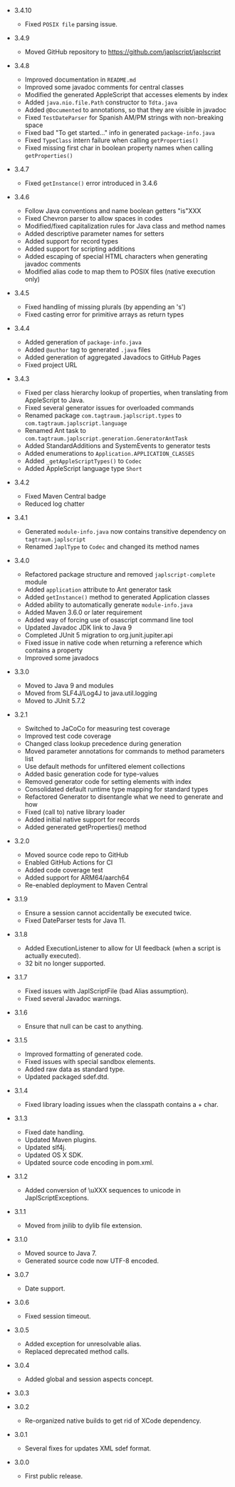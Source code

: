 - 3.4.10

  - Fixed `POSIX file` parsing issue.

 
- 3.4.9
 
  - Moved GitHub repository to https://github.com/japlscript/japlscript 

 
- 3.4.8

  - Improved documentation in `README.md`
  - Improved some javadoc comments for central classes
  - Modified the generated AppleScript that accesses elements by index
  - Added `java.nio.file.Path` constructor to `Tdta.java`
  - Added `@Documented` to annotations, so that they are visible in javadoc 
  - Fixed `TestDateParser` for Spanish AM/PM strings with non-breaking space
  - Fixed bad "To get started..." info in generated `package-info.java`
  - Fixed `TypeClass` intern failure when calling `getProperties()`
  - Fixed missing first char in boolean property names when calling `getProperties()`


- 3.4.7

  - Fixed `getInstance()` error introduced in 3.4.6

 
- 3.4.6

  - Follow Java conventions and name boolean getters "is"XXX
  - Fixed Chevron parser to allow spaces in codes
  - Modified/fixed capitalization rules for Java class and method names
  - Added descriptive parameter names for setters
  - Added support for record types
  - Added support for scripting additions 
  - Added escaping of special HTML characters when generating
    javadoc comments
  - Modified alias code to map them to POSIX files (native execution only) 


- 3.4.5

  - Fixed handling of missing plurals (by appending an 's')
  - Fixed casting error for primitive arrays as return types


- 3.4.4

  - Added generation of `package-info.java`
  - Added `@author` tag to generated `.java` files
  - Added generation of aggregated Javadocs to GitHub Pages
  - Fixed project URL


- 3.4.3

  - Fixed per class hierarchy lookup of properties, when
    translating from AppleScript to Java.
  - Fixed several generator issues for overloaded commands
  - Renamed package `com.tagtraum.japlscript.types` to `com.tagtraum.japlscript.language`
  - Renamed Ant task to `com.tagtraum.japlscript.generation.GeneratorAntTask`
  - Added StandardAdditions and SystemEvents to generator tests
  - Added enumerations to `Application.APPLICATION_CLASSES`
  - Added `_getAppleScriptTypes()` to `Codec`
  - Added AppleScript language type `Short`


- 3.4.2
  
  - Fixed Maven Central badge
  - Reduced log chatter


- 3.4.1

  - Generated `module-info.java` now contains transitive dependency 
    on `tagtraum.japlscript`
  - Renamed `JaplType` to `Codec` and changed its method names


- 3.4.0

  - Refactored package structure and removed `japlscript-complete` module
  - Added `application` attribute to Ant generator task
  - Added `getInstance()` method to generated Application classes
  - Added ability to automatically generate `module-info.java`
  - Added Maven 3.6.0 or later requirement
  - Added way of forcing use of osascript command line tool
  - Updated Javadoc JDK link to Java 9
  - Completed JUnit 5 migration to org.junit.jupiter.api
  - Fixed issue in native code when returning a reference which contains a property
  - Improved some javadocs

 
- 3.3.0

  - Moved to Java 9 and modules
  - Moved from SLF4J/Log4J to java.util.logging
  - Moved to JUnit 5.7.2


- 3.2.1
  - Switched to JaCoCo for measuring test coverage
  - Improved test code coverage
  - Changed class lookup precedence during generation
  - Moved parameter annotations for commands to method parameters list
  - Use default methods for unfiltered element collections
  - Added basic generation code for type-values
  - Removed generator code for setting elements with index
  - Consolidated default runtime type mapping for standard types
  - Refactored Generator to disentangle what we need to generate and how
  - Fixed (call to) native library loader
  - Added initial native support for records 
  - Added generated getProperties() method 


- 3.2.0

  - Moved source code repo to GitHub
  - Enabled GitHub Actions for CI
  - Added code coverage test
  - Added support for ARM64/aarch64
  - Re-enabled deployment to Maven Central


- 3.1.9

  - Ensure a session cannot accidentally be executed twice.
  - Fixed DateParser tests for Java 11.


- 3.1.8

  - Added ExecutionListener to allow for UI feedback (when a script is actually executed).
  - 32 bit no longer supported.


- 3.1.7

  - Fixed issues with JaplScriptFile (bad Alias assumption).
  - Fixed several Javadoc warnings.


- 3.1.6

  - Ensure that null can be cast to anything.


- 3.1.5

  - Improved formatting of generated code.
  - Fixed issues with special sandbox elements.
  - Added raw data as standard type.
  - Updated packaged sdef.dtd.


- 3.1.4

  - Fixed library loading issues when the classpath contains a + char.


- 3.1.3

  - Fixed date handling.
  - Updated Maven plugins.
  - Updated slf4j.
  - Updated OS X SDK.
  - Updated source code encoding in pom.xml.


- 3.1.2

  - Added conversion of \uXXX sequences to unicode in JaplScriptExceptions.


- 3.1.1

  - Moved from jnilib to dylib file extension.


- 3.1.0

  - Moved source to Java 7.
  - Generated source code now UTF-8 encoded.


- 3.0.7

  - Date support.


- 3.0.6

  - Fixed session timeout.


- 3.0.5

  - Added exception for unresolvable alias.
  - Replaced deprecated method calls.


- 3.0.4

  - Added global and session aspects concept.


- 3.0.3


- 3.0.2

  - Re-organized native builds to get rid of XCode dependency.


- 3.0.1

  - Several fixes for updates XML sdef format.


- 3.0.0

  - First public release.